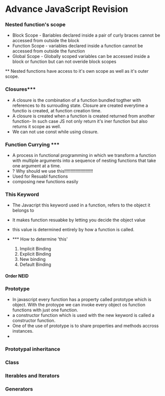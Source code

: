 # Advance JavaScript Revision

### Nested function's scope 
- Block Scope - Bariables declared inside a pair of curly braces cannot be accessed from outside the block
- Function Scope - variables declared inside a function cannot be accessed from outside the function
- Global Scope - Globally scoped variables can be accessed inside a block or function but can not overide block scopes

** Nested functions have access to it's own scope as well as it's outer scope.

### Closures***
- A closure is the combination of a function bundled togther with references to its surrouding state. Closure are created everytime a functio is created, at function creation time.
- A closure is created when a function is created returned from another function- In such case JS not only return it's iner function but also returns it scope as well.
- We can not use const while using closure.

### Function Currying ***
- A process in functional programming in which we transform a function with multiple arguments into a sequence of nesting functions that take one argument at a time.
- ? Why should we use this!!!!!!!!!!!!!!!!!!!!!!!
- Used for Resuabl functions
- composing new functions easily

### This Keyword
- The Javacript this keyword used in a function, refers to the object it belongs to
- It makes function resuabke by letting you decide the object value
- this value is determined entirely by how a function is called.

- *** How to determine 'this'
    1. Implicit Binding
    2. Explicit Binding
    3. New binding
    4. Default Binding
#### Order NEID

### Prototype 
- In javascript every function has a property called prototype which is object. With the protoype we can invoke every object os function functions with just one function.
- a constructor function which is used with the new keyword is called a constructor function.
- One of the use of prototype is to share properties and methods accross instances.
- 

### Prototypal inheritance
### Class
### Iterables and Iterators
### Generators 